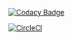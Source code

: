 [![Codacy Badge](https://app.codacy.com/project/badge/Grade/86fd62e99f89479c98d383bfe69a3fa2)](https://www.codacy.com/gh/Brayandres/CVDS-LAB-06/dashboard?utm_source=github.com&amp;utm_medium=referral&amp;utm_content=Brayandres/CVDS-LAB-06&amp;utm_campaign=Badge_Grade)

[![CircleCI](https://circleci.com/gh/Brayandres/CVDS-LAB-06.svg?style=svg)](https://circleci.com/gh/Brayandres/CVDS-LAB-06)
